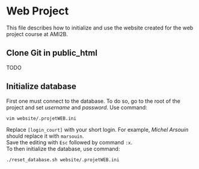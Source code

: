# Web Project

This file describes how to initialize and use the website created for the web project course at AMI2B.  

## Clone Git in public_html

TODO

## Initialize database

First one must connect to the database. To do so, go to the root of the project and set *username* and *password*. Use command:
```
vim website/.projetWEB.ini
```
Replace `[login_court]` with your short login. For example, *Michel Arsouin* should replace it with `marsouin`.  
Save the editing with `Esc` followed by command `:x`.  
To then initialize the database, use command:
```
./reset_database.sh website/.projetWEB.ini
```

